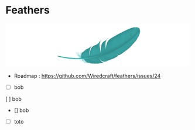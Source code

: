 # Feathers

![Monit](https://github.com/Wiredcraft/feathers/raw/master/extra/feather.png)

- Roadmap : https://github.com/Wiredcraft/feathers/issues/24

- [ ] bob

[ ] bob

- [] bob

- [ ] toto
